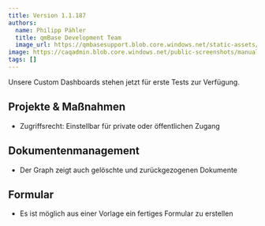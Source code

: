 ```yaml
---
title: Version 1.1.187
authors:
  name: Philipp Pähler
  title: qmBase Development Team
  image_url: https://qmbasesupport.blob.core.windows.net/static-assets/img/persons/paehler_round.png
image: https://caqadmin.blob.core.windows.net/public-screenshots/manual-screenshots/2023-01-19-custom-dashboard.png
tags: []
---
```


Unsere Custom Dashboards stehen jetzt für erste Tests zur Verfügung.

<!--truncate-->
## Projekte & Maßnahmen

- Zugriffsrecht: Einstellbar für private oder öffentlichen Zugang

## Dokumentenmanagement

- Der Graph zeigt auch gelöschte und zurückgezogenen Dokumente

## Formular

- Es ist möglich aus einer Vorlage ein fertiges Formular zu erstellen